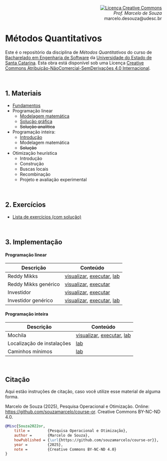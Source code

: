 <div align="right" style="text-align:right"><a rel="license" href="http://creativecommons.org/licenses/by-nc-nd/4.0/"><img alt="Licença Creative Commons" style="border-width:0" src="https://i.creativecommons.org/l/by-nc-nd/4.0/88x31.png" /></a><br><i>Prof. Marcelo de Souza</i><br>marcelo.desouza@udesc.br</div>

# Métodos Quantitativos

Este é o repositório da disciplina de *Métodos Quantitativos* do curso de [Bacharelado em Engenharia de Software](https://www.udesc.br/ceavi/engenhariadesoftware) da [Universidade do Estado de Santa Catarina](https://www.udesc.br/ceavi). Esta obra está disponível sob uma Licença <a rel="license" href="http://creativecommons.org/licenses/by-nc-nd/4.0/">Creative Commons Atribuição-NãoComercial-SemDerivações 4.0 Internacional</a>.

<br/>

## 1. Materiais

+ [Fundamentos](./1-materiais/1-fundamentos.pdf)
+ Programação linear
  + [Modelagem matemática](./1-materiais/2-linear-modelagem.pdf)
  + [Solução gráfica](./1-materiais/3-linear-grafica.pdf)
  + ~~Solução analítica~~
+ Programação inteira:
  + [Introdução](./1-materiais/5-inteira-introducao.pdf)
  + Modelagem matemática<!--[Modelagem matemática](./1-materiais/6-inteira-modelagem.pdf)-->
  + ~~Solução~~
+ Otimização heurística
  + Introdução<!--[Introdução](./1-materiais/8-heuristica-introducao.pdf)-->
  + Construção<!--[Construção](./1-materiais/9-heuristica-construcao.pdf)-->
  + Buscas locais<!--[Buscas locais](./1-materiais/10-heuristica-buscas-locais.pdf)-->
  + Recombinação<!--[Recombinação](./1-materiais/11-heuristica-recombinacao.pdf)-->
  + Projeto e avaliação experimental<!--[Projeto e avaliação experimental](./1-materiais/12-heuristica-projeto-avaliacao.pdf)-->

<br/>

## 2. Exercícios

+ [Lista de exercícios (com solução)](./2-exercicios/lista-exercicios.pdf)

<br/>

## 3. Implementação

#### Programação linear

| Descrição | Conteúdo |
|-----------|------------|
| Reddy Mikks | [visualizar](https://nbviewer.org/github/souzamarcelo/course-or/blob/main/3-src/1-reddy-mikks/reddy-mikks.ipynb), [executar](https://colab.research.google.com/github/souzamarcelo/course-or/blob/main/3-src/1-reddy-mikks/reddy-mikks.ipynb), [lab](./3-src/1-reddy-mikks/lab-reddy-mikks) |
| Reddy Mikks genérico | [visualizar](https://nbviewer.org/github/souzamarcelo/course-or/blob/main/3-src/2-reddy-mikks-generico/reddy-mikks-generico.ipynb), [executar](https://colab.research.google.com/github/souzamarcelo/course-or/blob/main/3-src/2-reddy-mikks-generico/reddy-mikks-generico.ipynb) |
| Investidor | [visualizar](https://nbviewer.org/github/souzamarcelo/course-or/blob/main/3-src/3-investidor/investidor.ipynb), [executar](https://colab.research.google.com/github/souzamarcelo/course-or/blob/main/3-src/3-investidor/investidor.ipynb) |
| Investidor genérico| [visualizar](https://nbviewer.org/github/souzamarcelo/course-or/blob/main/3-src/4-investidor-generico/investidor-generico.ipynb), [executar](https://colab.research.google.com/github/souzamarcelo/course-or/blob/main/3-src/4-investidor-generico/investidor-generico.ipynb), [lab](./3-src/4-investidor-generico/lab-investidor) |

#### Programação inteira

| Descrição | Conteúdo |
|-----------|------------|
| Mochila | [visualizar](https://nbviewer.org/github/souzamarcelo/course-or/blob/main/3-src/5-knapsack/knapsack.ipynb), [executar](https://colab.research.google.com/github/souzamarcelo/course-or/blob/main/3-src/5-knapsack/knapsack.ipynb), [lab](./3-src/5-knapsack/lab-knapsack) |
| Localização de instalações | [lab](./3-src/6-facility-location/facility-location.py) |
| Caminhos mínimos | [lab](./3-src/7-shortest-path) |

<br/>

## Citação

Aqui estão instruções de citação, caso você utilize esse material de alguma forma.

Marcelo de Souza (2025), Pesquisa Operacional e Otimização. Online: https://github.com/souzamarcelo/course-or. Creative Commons BY-NC-ND 4.0.

```bibtex
@Misc{Souza2022or,
    title =        {Pesquisa Operacional e Otimização},
    author =       {Marcelo de Souza}, 
    howPublished = {\url{https://github.com/souzamarcelo/course-or}}, 
    year =         {2025},
    note =         {Creative Commons BY-NC-ND 4.0}
}
```
